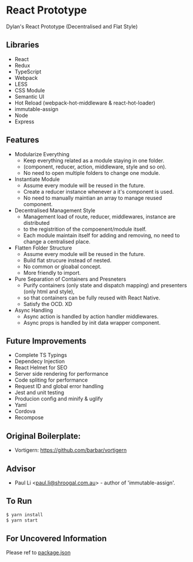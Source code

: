 # React Prototype
Dylan's React Prototype (Decentralised and Flat Style)

## Libraries
 - React
 - Redux
 - TypeScript
 - Webpack
 - LESS
 - CSS Module
 - Semantic UI
 - Hot Reload (webpack-hot-middleware & react-hot-loader)
 - immutable-assign
 - Node
 - Express

## Features
 - Modularize Everything
   - Keep everything related as a module staying in one folder. 
   - (component, reducer, action, middleware, style and so on).
   - No need to open multiple folders to change one module.
 - Instantiate Module
   - Assume every module will be reused in the future.
   - Create a reducer instance whenever a it's component is used.
   - No need to manually maintian an array to manage reused component.
 - Decentralised Management Style
   - Management load of route, reducer, middlewares, instance are distributed 
   - to the registrition of the compoenent/module itself.
   - Each module maintain itself for adding and removing, no need to change a centralised place.
 - Flatten Folder Structure
   - Assume every module will be reused in the future.
   - Build flat strucure instead of nested.
   - No common or gloabal concept.
   - More friendly to import.
 - Pure Separation of Containers and Presneters
   - Purify containers (only state and dispatch mapping) and presenters (only html and style),
   - so that containers can be fully reused with React Native.
   - Satisfy the OCD. XD
 - Async Handling
   - Async action is handled by action handler middlewares.
   - Async props is handled by init data wrapper component.

## Future Improvements
 - Complete TS Typings
 - Dependecy Injection
 - React Helmet for SEO
 - Server side rendering for performance
 - Code spliting for performance
 - Request ID and global error handling
 - Jest and unit testing
 - Producion config and minify & uglify
 - Yaml
 - Cordova
 - Recompose

## Original Boilerplate:
 - Vortigern: https://github.com/barbar/vortigern

## Advisor
 - Paul Li <<paul.li@shroogal.com.au>> - author of 'immutable-assign'.

## To Run
```bash
$ yarn install
$ yarn start
```

## For Uncovered Information
Please ref to [package.json](https://github.com/qk0106/React-prototype/blob/master/package.json)